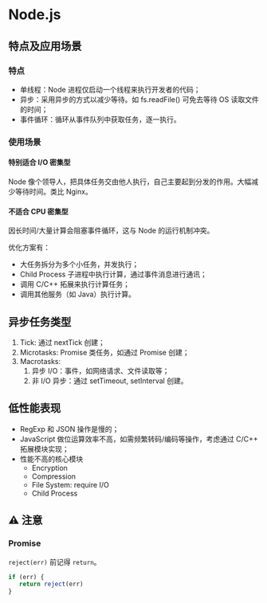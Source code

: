 # Node.js

## 特点及应用场景

### 特点

- 单线程：Node 进程仅启动一个线程来执行开发者的代码；
- 异步：采用异步的方式以减少等待。如 fs.readFile() 可免去等待 OS 读取文件的时间；
- 事件循环：循环从事件队列中获取任务，逐一执行。

### 使用场景

#### 特别适合 I/O 密集型

Node 像个领导人，把具体任务交由他人执行，自己主要起到分发的作用。大幅减少等待时间。类比 Nginx。

#### 不适合 CPU 密集型

因长时间/大量计算会阻塞事件循环，这与 Node 的运行机制冲突。

优化方案有：

- 大任务拆分为多个小任务，并发执行；
- Child Process 子进程中执行计算，通过事件消息进行通讯；
- 调用 C/C++ 拓展来执行计算任务；
- 调用其他服务（如 Java）执行计算。

## 异步任务类型

1. Tick: 通过 nextTick 创建；
2. Microtasks: Promise 类任务，如通过 Promise 创建；
3. Macrotasks:
   1. 异步 I/O：事件，如网络请求、文件读取等；
   2. 非 I/O 异步：通过 setTimeout, setInterval 创建。

## 低性能表现

- RegExp 和 JSON 操作是慢的；
- JavaScript 做位运算效率不高，如需频繁转码/编码等操作，考虑通过 C/C++ 拓展模块实现；
- 性能不高的核心模块
  - Encryption
  - Compression
  - File System: require I/O
  - Child Process

## :warning: 注意

### Promise

`reject(err)` 前记得 `return`。

```js
if (err) {
   return reject(err)
}
```
